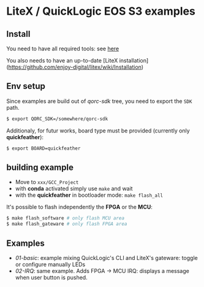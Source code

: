 # LiteX / QuickLogic EOS S3 examples

## Install

You need to have all required tools: see [here](https://github.com/QuickLogic-Corp/qorc-sdk/blob/master/quickstart.rst#setup-development-environment)

You also needs to have an up-to-date [LiteX installation] (https://github.com/enjoy-digital/litex/wiki/Installation)

## Env setup

Since examples are build out of *qorc-sdk* tree, you need to export the `SDK` path.


```bash
$ export QORC_SDK=/somewhere/qorc-sdk
```

Additionaly, for futur works, board type must be provided (currently only **quickfeather**):

```bash
$ export BOARD=quickfeather
```

## building example

- Move to `xxx/GCC_Project`
- with **conda** activated simply use `make` and wait
- with the **quickfeather** in bootloader mode: `make flash_all`

It's possible to flash independently the **FPGA** or the **MCU**:

```bash
$ make flash_software # only flash MCU area 
$ make flash_gateware # only flash FPGA area
```

## Examples

- *01-basic*: example mixing QuickLogic's CLI and LiteX's gateware: toggle or configure manually LEDs
- *02-IRQ*: same example. Adds FPGA -> MCU IRQ: displays a message when user
  button is pushed.
